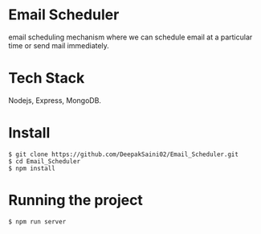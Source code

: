 # Email Scheduler

email scheduling mechanism where we can schedule email at a particular time or send mail immediately.

# Tech Stack

Nodejs, Express, MongoDB.

# Install

    $ git clone https://github.com/DeepakSaini02/Email_Scheduler.git
    $ cd Email_Scheduler
    $ npm install

# Running the project

    $ npm run server
